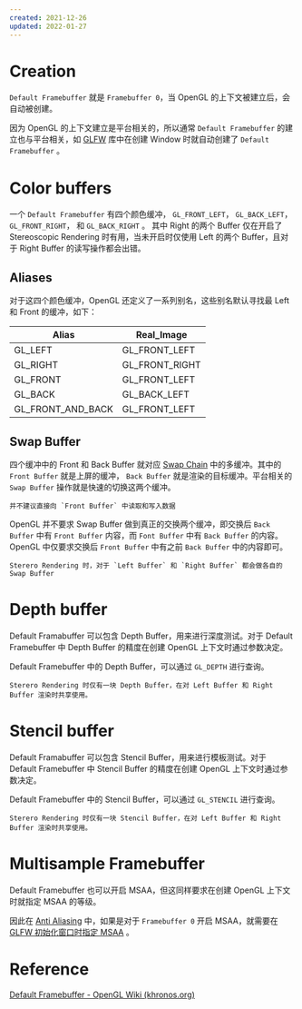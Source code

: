 ```yaml
---
created: 2021-12-26
updated: 2022-01-27
---
```

# Creation

`Default Framebuffer` 就是 `Framebuffer 0`，当 OpenGL 的上下文被建立后，会自动被创建。

因为 OpenGL 的上下文建立是平台相关的，所以通常 `Default Framebuffer` 的建立也与平台相关，如 [GLFW](../../Books/Learn%20OpenGL/Ch%2001%20Hello%20Window.md#初始化GLFW)  库中在创建 Window 时就自动创建了 `Default Framebuffer` 。

# Color buffers

一个 `Default Framebuffer` 有四个颜色缓冲， `GL_FRONT_LEFT`， `GL_BACK_LEFT`， `GL_FRONT_RIGHT`， 和 `GL_BACK_RIGHT` 。 其中 Right 的两个 Buffer 仅在开启了 Stereoscopic Rendering 时有用，当未开启时仅使用 Left 的两个 Buffer，且对于 Right Buffer 的读写操作都会出错。

## Aliases

对于这四个颜色缓冲，OpenGL 还定义了一系列别名，这些别名默认寻找最 Left 和 Front 的缓冲，如下：

| Alias             | Real_Image     |
| ----------------- | -------------- |
| GL_LEFT           | GL_FRONT_LEFT  |
| GL_RIGHT          | GL_FRONT_RIGHT |
| GL_FRONT          | GL_FRONT_LEFT  |
| GL_BACK           | GL_BACK_LEFT   |
| GL_FRONT_AND_BACK | GL_FRONT_LEFT  |

## Swap Buffer

四个缓冲中的 Front 和 Back Buffer 就对应 [Swap Chain](../Computer%20Graphics/Swap%20Chain.md)  中的多缓冲。其中的 `Front Buffer` 就是上屏的缓冲， `Back Buffer` 就是渲染的目标缓冲。平台相关的 `Swap Buffer` 操作就是快速的切换这两个缓冲。

```ad-warning
并不建议直接向 `Front Buffer` 中读取和写入数据
```

OpenGL 并不要求 Swap Buffer 做到真正的交换两个缓冲，即交换后 `Back Buffer` 中有 `Front Buffer` 内容，而 `Font Buffer` 中有 `Back Buffer` 的内容。 OpenGL 中仅要求交换后 `Front Buffer` 中有之前 `Back Buffer` 中的内容即可。

```ad-note
Sterero Rendering 时，对于 `Left Buffer` 和 `Right Buffer` 都会做各自的 Swap Buffer
```

# Depth buffer

Default Framabuffer 可以包含 Depth Buffer，用来进行深度测试。对于 Default Framebuffer 中 Depth Buffer 的精度在创建 OpenGL 上下文时通过参数决定。

Default Framebuffer 中的 Depth Buffer，可以通过 `GL_DEPTH` 进行查询。

```ad-note
Sterero Rendering 时仅有一块 Depth Buffer，在对 Left Buffer 和 Right Buffer 渲染时共享使用。
```

# Stencil buffer

Default Framabuffer 可以包含 Stencil Buffer，用来进行模板测试。对于 Default Framebuffer 中 Stencil Buffer 的精度在创建 OpenGL 上下文时通过参数决定。

Default Framebuffer 中的 Stencil Buffer，可以通过 `GL_STENCIL` 进行查询。
```ad-note
Sterero Rendering 时仅有一块 Stencil Buffer，在对 Left Buffer 和 Right Buffer 渲染时共享使用。
```

# Multisample Framebuffer

Default Framebuffer 也可以开启 MSAA，但这同样要求在创建 OpenGL 上下文时就指定 MSAA 的等级。

因此在 [Anti Aliasing](../../Books/Learn%20OpenGL/Ch%2024%20Anti%20Aliasing.md) 中，如果是对于 `Framebuffer 0` 开启 MSAA，就需要在 [GLFW 初始化窗口时指定 MSAA](../../Books/Learn%20OpenGL/Ch%2024%20Anti%20Aliasing.md#MSAA%20in%20GLFW) 。

# Reference

[Default Framebuffer - OpenGL Wiki (khronos.org)](https://www.khronos.org/opengl/wiki/Default_Framebuffer)